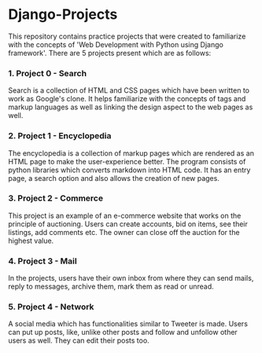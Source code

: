 # Django-Projects

This repository contains practice projects that were created to familiarize with the concepts of 'Web Development with Python using Django framework'. There are 5 projects present which are as follows:

### 1. Project 0 - Search

Search is a collection of HTML and CSS pages which have been written to work as Google's clone. It helps familiarize with the concepts of tags and markup languages as well as linking the design aspect to the 
web pages as well.

### 2. Project 1 -  Encyclopedia

The encyclopedia is a collection of markup pages which are rendered as an HTML page to make the user-experience better. The program consists of python libraries which converts 
markdown into HTML code. It has an entry page, a search option and also allows the creation of new pages.

### 3. Project 2 - Commerce

This project is an example of an e-commerce website that works on the principle of auctioning. Users can create accounts, bid on items, see their listings, add comments etc.
The owner can close off the auction for the highest value.

### 4. Project 3 - Mail

In the projects, users have their own inbox from where they can send mails, reply to messages, archive them, mark them as read or unread. 

### 5. Project 4 - Network

A social media which has functionalities similar to Tweeter is made. Users can put up posts, like, unlike other posts and follow and unfollow other users as well.
They can edit their posts too.
